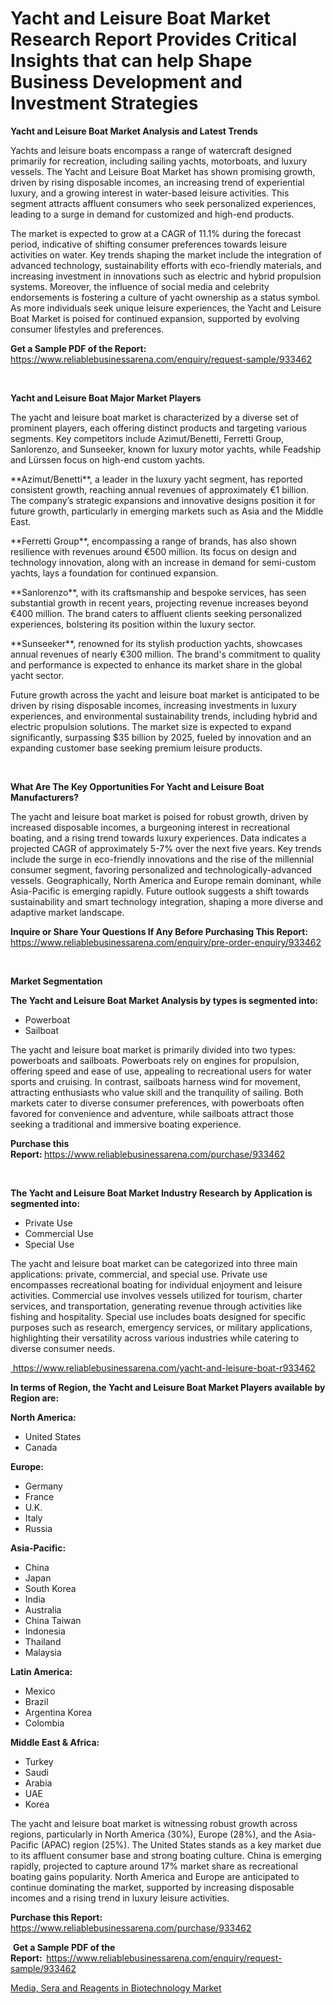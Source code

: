 <p><h1>Yacht and Leisure Boat Market Research Report Provides Critical Insights that can help Shape Business Development and Investment Strategies</h1></p><p><strong>Yacht and Leisure Boat Market Analysis and Latest Trends</strong></p>
<p><p>Yachts and leisure boats encompass a range of watercraft designed primarily for recreation, including sailing yachts, motorboats, and luxury vessels. The Yacht and Leisure Boat Market has shown promising growth, driven by rising disposable incomes, an increasing trend of experiential luxury, and a growing interest in water-based leisure activities. This segment attracts affluent consumers who seek personalized experiences, leading to a surge in demand for customized and high-end products. </p><p>The market is expected to grow at a CAGR of 11.1% during the forecast period, indicative of shifting consumer preferences towards leisure activities on water. Key trends shaping the market include the integration of advanced technology, sustainability efforts with eco-friendly materials, and increasing investment in innovations such as electric and hybrid propulsion systems. Moreover, the influence of social media and celebrity endorsements is fostering a culture of yacht ownership as a status symbol. As more individuals seek unique leisure experiences, the Yacht and Leisure Boat Market is poised for continued expansion, supported by evolving consumer lifestyles and preferences.</p></p>
<p><strong>Get a Sample PDF of the Report:&nbsp;</strong> <a href="https://www.reliablebusinessarena.com/enquiry/request-sample/933462?utm_campaign=2458&utm_medium=2&utm_source=Github&utm_content=ia&utm_term=23022025&utm_id=yacht-and-leisure-boat">https://www.reliablebusinessarena.com/enquiry/request-sample/933462</a></p>
<p>&nbsp;</p>
<p><strong>Yacht and Leisure Boat Major Market Players</strong></p>
<p><p>The yacht and leisure boat market is characterized by a diverse set of prominent players, each offering distinct products and targeting various segments. Key competitors include Azimut/Benetti, Ferretti Group, Sanlorenzo, and Sunseeker, known for luxury motor yachts, while Feadship and Lürssen focus on high-end custom yachts. </p><p>**Azimut/Benetti**, a leader in the luxury yacht segment, has reported consistent growth, reaching annual revenues of approximately €1 billion. The company’s strategic expansions and innovative designs position it for future growth, particularly in emerging markets such as Asia and the Middle East.</p><p>**Ferretti Group**, encompassing a range of brands, has also shown resilience with revenues around €500 million. Its focus on design and technology innovation, along with an increase in demand for semi-custom yachts, lays a foundation for continued expansion.</p><p>**Sanlorenzo**, with its craftsmanship and bespoke services, has seen substantial growth in recent years, projecting revenue increases beyond €400 million. The brand caters to affluent clients seeking personalized experiences, bolstering its position within the luxury sector.</p><p>**Sunseeker**, renowned for its stylish production yachts, showcases annual revenues of nearly €300 million. The brand's commitment to quality and performance is expected to enhance its market share in the global yacht sector.</p><p>Future growth across the yacht and leisure boat market is anticipated to be driven by rising disposable incomes, increasing investments in luxury experiences, and environmental sustainability trends, including hybrid and electric propulsion solutions. The market size is expected to expand significantly, surpassing $35 billion by 2025, fueled by innovation and an expanding customer base seeking premium leisure products.</p></p>
<p>&nbsp;</p>
<p><strong>What Are The Key Opportunities For Yacht and Leisure Boat Manufacturers?</strong></p>
<p><p>The yacht and leisure boat market is poised for robust growth, driven by increased disposable incomes, a burgeoning interest in recreational boating, and a rising trend towards luxury experiences. Data indicates a projected CAGR of approximately 5-7% over the next five years. Key trends include the surge in eco-friendly innovations and the rise of the millennial consumer segment, favoring personalized and technologically-advanced vessels. Geographically, North America and Europe remain dominant, while Asia-Pacific is emerging rapidly. Future outlook suggests a shift towards sustainability and smart technology integration, shaping a more diverse and adaptive market landscape.</p></p>
<p><strong>Inquire or Share Your Questions If Any Before Purchasing This Report:</strong> <a href="https://www.reliablebusinessarena.com/enquiry/pre-order-enquiry/933462?utm_campaign=2458&utm_medium=2&utm_source=Github&utm_content=ia&utm_term=23022025&utm_id=yacht-and-leisure-boat">https://www.reliablebusinessarena.com/enquiry/pre-order-enquiry/933462</a></p>
<p>&nbsp;</p>
<p><strong>Market Segmentation</strong></p>
<p><strong>The Yacht and Leisure Boat Market Analysis by types is segmented into:</strong></p>
<p><ul><li>Powerboat</li><li>Sailboat</li></ul></p>
<p><p>The yacht and leisure boat market is primarily divided into two types: powerboats and sailboats. Powerboats rely on engines for propulsion, offering speed and ease of use, appealing to recreational users for water sports and cruising. In contrast, sailboats harness wind for movement, attracting enthusiasts who value skill and the tranquility of sailing. Both markets cater to diverse consumer preferences, with powerboats often favored for convenience and adventure, while sailboats attract those seeking a traditional and immersive boating experience.</p></p>
<p><strong>Purchase this Report:&nbsp;</strong><a href="https://www.reliablebusinessarena.com/purchase/933462?utm_campaign=2458&utm_medium=2&utm_source=Github&utm_content=ia&utm_term=23022025&utm_id=yacht-and-leisure-boat">https://www.reliablebusinessarena.com/purchase/933462</a></p>
<p>&nbsp;</p>
<p><strong>The Yacht and Leisure Boat Market Industry Research by Application is segmented into:</strong></p>
<p><ul><li>Private Use</li><li>Commercial Use</li><li>Special Use</li></ul></p>
<p><p>The yacht and leisure boat market can be categorized into three main applications: private, commercial, and special use. Private use encompasses recreational boating for individual enjoyment and leisure activities. Commercial use involves vessels utilized for tourism, charter services, and transportation, generating revenue through activities like fishing and hospitality. Special use includes boats designed for specific purposes such as research, emergency services, or military applications, highlighting their versatility across various industries while catering to diverse consumer needs.</p></p>
<p><a href="https://www.reliablebusinessarena.com/yacht-and-leisure-boat-r933462?utm_campaign=2458&utm_medium=2&utm_source=Github&utm_content=ia&utm_term=23022025&utm_id=yacht-and-leisure-boat">&nbsp;https://www.reliablebusinessarena.com/yacht-and-leisure-boat-r933462</a></p>
<p><strong>In terms of Region, the Yacht and Leisure Boat Market Players available by Region are:</strong></p>
<p>
    <p> <strong> North America: </strong>
        <ul>
            <li>United States</li>
            <li>Canada</li>
        </ul>
        </p> 
    <p> <strong> Europe: </strong>
        <ul>
            <li>Germany</li>
            <li>France</li>
            <li>U.K.</li>
            <li>Italy</li>
            <li>Russia</li>
        </ul>
        </p> 
    <p> <strong> Asia-Pacific: </strong>
        <ul>
            <li>China</li>
            <li>Japan</li>
            <li>South Korea</li>
            <li>India</li>
            <li>Australia</li>
            <li>China Taiwan</li>
            <li>Indonesia</li>
            <li>Thailand</li>
            <li>Malaysia</li>
        </ul>
        </p> 
    <p> <strong> Latin America: </strong>
        <ul>
            <li>Mexico</li>
            <li>Brazil</li>
            <li>Argentina Korea</li>
            <li>Colombia</li>
        </ul>
        </p> 
    <p> <strong> Middle East & Africa: </strong>
        <ul>
            <li>Turkey</li>
            <li>Saudi</li>
            <li>Arabia</li>
            <li>UAE</li>
            <li>Korea</li>
        </ul>
    </p>
    </p>
<p><p>The yacht and leisure boat market is witnessing robust growth across regions, particularly in North America (30%), Europe (28%), and the Asia-Pacific (APAC) region (25%). The United States stands as a key market due to its affluent consumer base and strong boating culture. China is emerging rapidly, projected to capture around 17% market share as recreational boating gains popularity. North America and Europe are anticipated to continue dominating the market, supported by increasing disposable incomes and a rising trend in luxury leisure activities.</p></p>
<p><strong>Purchase this Report: </strong><a href="https://www.reliablebusinessarena.com/purchase/933462?utm_campaign=2458&utm_medium=2&utm_source=Github&utm_content=ia&utm_term=23022025&utm_id=yacht-and-leisure-boat">https://www.reliablebusinessarena.com/purchase/933462</a></p>
<p>&nbsp;<strong>Get a Sample PDF of the Report:&nbsp;&nbsp;</strong><a href="https://www.reliablebusinessarena.com/enquiry/request-sample/933462?utm_campaign=2458&utm_medium=2&utm_source=Github&utm_content=ia&utm_term=23022025&utm_id=yacht-and-leisure-boat">https://www.reliablebusinessarena.com/enquiry/request-sample/933462</a></p>
<p><strong></strong></p>
<p><p><a href="https://github.com/nabadeneme/Market-Research-Report-List-1/blob/main/media-sera-and-reagents-in-biotechnology-market.md?utm_campaign=2458&utm_medium=2&utm_source=Github&utm_content=ia&utm_term=23022025&utm_id=yacht-and-leisure-boat">Media, Sera and Reagents in Biotechnology Market</a></p></p>